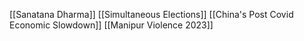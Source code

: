 [[Sanatana Dharma]]
[[Simultaneous Elections]]
[[China's Post Covid Economic Slowdown]]
[[Manipur Violence 2023]]
